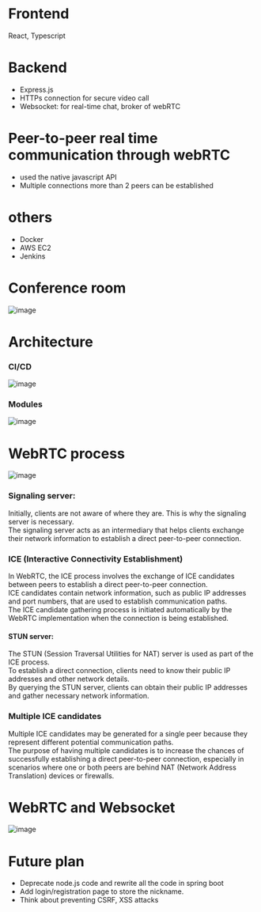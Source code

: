 # Frontend
React, Typescript
# Backend
- Express.js
- HTTPs connection for secure video call
- Websocket: for real-time chat, broker of webRTC
# Peer-to-peer real time communication through webRTC
- used the native javascript API
- Multiple connections more than 2 peers can be established
# others
- Docker
- AWS EC2
- Jenkins

# Conference room
![image](https://user-images.githubusercontent.com/67142421/205711740-6953fe9b-8180-4f71-ad41-c967d2c968e9.png)

# Architecture
### CI/CD
![image](https://github.com/vacu9708/video-conference/assets/67142421/95e6b781-56ac-488f-aaa3-82f98e556b06)<br>
### Modules
![image](https://github.com/vacu9708/video-conference/assets/67142421/13e663ee-e3cb-421e-93ef-4d89d6d7809b)<br>
# WebRTC process
![image](https://github.com/vacu9708/video-conference/assets/67142421/2b272e18-0118-4457-a3b6-61fcaaf16d12)
### Signaling server:
Initially, clients are not aware of where they are. This is why the signaling server is necessary.<br>
The signaling server acts as an intermediary that helps clients exchange their network information to establish a direct peer-to-peer connection.<br>

### ICE (Interactive Connectivity Establishment)
In WebRTC, the ICE process involves the exchange of ICE candidates between peers to establish a direct peer-to-peer connection.<br>
ICE candidates contain network information, such as public IP addresses and port numbers, that are used to establish communication paths.<br>
The ICE candidate gathering process is initiated automatically by the WebRTC implementation when the connection is being established.
#### STUN server:
The STUN (Session Traversal Utilities for NAT) server is used as part of the ICE process.<br>
To establish a direct connection, clients need to know their public IP addresses and other network details.<br>
By querying the STUN server, clients can obtain their public IP addresses and gather necessary network information.<br>
### Multiple ICE candidates
Multiple ICE candidates may be generated for a single peer because they represent different potential communication paths.<br>
The purpose of having multiple candidates is to increase the chances of successfully establishing a direct peer-to-peer connection, especially in scenarios where one or both peers are behind NAT (Network Address Translation) devices or firewalls.

# WebRTC and Websocket
![image](https://github.com/vacu9708/video-conference/assets/67142421/ef40bb16-f8a0-4c98-8f1b-9b20d589bbac)

# Future plan
- Deprecate node.js code and rewrite all the code in spring boot
- Add login/registration page to store the nickname.
- Think about preventing CSRF, XSS attacks
